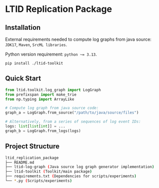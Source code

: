 # LTID Replication Package

## Installation

External requirements needed to compute log graphs from java source: `JDK17`, `Maven`, `SrcML libraries`.

Python version requirement: `python ~= 3.13`.

`pip install ./ltid-toolkit`

## Quick Start

```python
from ltid.toolkit.log_graph import LogGraph
from prefixspan import make_trie
from np.typing import ArrayLike

# Compute log graph from java source code:
graph_a = LogGraph.from_source("/path/to/java/source/files")

# Alternatively, from a series of sequences of log event IDs:
logs: list[list[int]] = ...
graph_b = LogGraph.from_logs(logs)
```

## Project Structure

```sh
ltid_replication_package
├── README.md
├── ltid-log-graph (Java source log graph generator implementation)
├── ltid-toolkit (Toolkit/main package)
├── requirements.txt (Dependencies for scripts/experiments)
└── *.py (Scripts/experiments)
```
